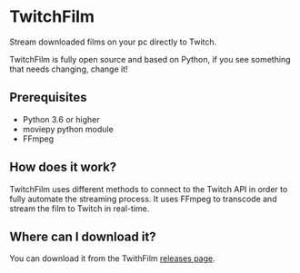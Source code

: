 # TwitchFilm
Stream downloaded films on your pc directly to Twitch.

TwitchFilm is fully open source and based on Python, if you see something that needs changing, change it!

## Prerequisites
* Python 3.6 or higher
* moviepy python module
* FFmpeg

## How does it work?
TwitchFilm uses different methods to connect to the Twitch API in order to fully automate the streaming process. It uses FFmpeg to transcode and stream the film to Twitch in real-time.

## Where can I download it?
You can download it from the TwithFilm [releases page](https://github.com/vihangatheturtle/TwitchFilm/releases/).
